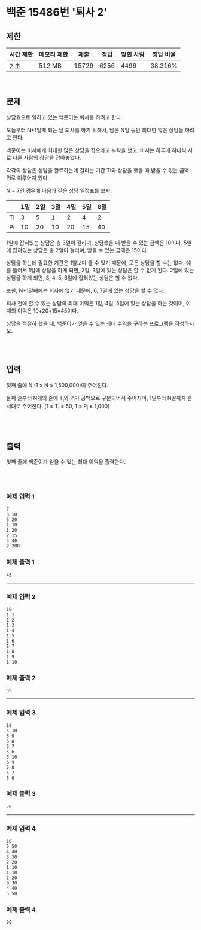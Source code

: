 # 백준 15486번 '퇴사 2'

## 제한
|시간 제한|메모리 제한|제출|정답|맞힌 사람|정답 비율|
|------|------|---|---|----|----|
|2 초|512 MB|15729|6256|4496|38.316%|

<br>

## 문제
상담원으로 일하고 있는 백준이는 퇴사를 하려고 한다.

오늘부터 N+1일째 되는 날 퇴사를 하기 위해서, 남은 N일 동안 최대한 많은 상담을 하려고 한다.

백준이는 비서에게 최대한 많은 상담을 잡으라고 부탁을 했고, 비서는 하루에 하나씩 서로 다른 사람의 상담을 잡아놓았다.

각각의 상담은 상담을 완료하는데 걸리는 기간 Ti와 상담을 했을 때 받을 수 있는 금액 Pi로 이루어져 있다.

N = 7인 경우에 다음과 같은 상담 일정표를 보자.

|  |1일|2일|3일|4일|5일|6일|
|--|---|---|---|---|---|---|
|Ti|3|5|1|2|4|2|
|Pi|10|20|10|20|15|40|200|

1일에 잡혀있는 상담은 총 3일이 걸리며, 상담했을 때 받을 수 있는 금액은 10이다. 5일에 잡혀있는 상담은 총 2일이 걸리며, 받을 수 있는 금액은 15이다.

상담을 하는데 필요한 기간은 1일보다 클 수 있기 때문에, 모든 상담을 할 수는 없다. 예를 들어서 1일에 상담을 하게 되면, 2일, 3일에 있는 상담은 할 수 없게 된다. 2일에 있는 상담을 하게 되면, 3, 4, 5, 6일에 잡혀있는 상담은 할 수 없다.

또한, N+1일째에는 회사에 없기 때문에, 6, 7일에 있는 상담을 할 수 없다.

퇴사 전에 할 수 있는 상담의 최대 이익은 1일, 4일, 5일에 있는 상담을 하는 것이며, 이때의 이익은 10+20+15=45이다.

상담을 적절히 했을 때, 백준이가 얻을 수 있는 최대 수익을 구하는 프로그램을 작성하시오.


<br><br>

## 입력
첫째 줄에 N (1 ≤ N ≤ 1,500,000)이 주어진다.

둘째 줄부터 N개의 줄에 T<sub>i</sub>와 P<sub>i</sub>가 공백으로 구분되어서 주어지며, 1일부터 N일까지 순서대로 주어진다. (1 ≤ T<sub>i</sub> ≤ 50, 1 ≤ P<sub>i</sub> ≤ 1,000)

<br><br>

## 출력
첫째 줄에 백준이가 얻을 수 있는 최대 이익을 출력한다.

<br><br>
### 예제 입력 1
```
7
3 10
5 20
1 10
1 20
2 15
4 40
2 200
```
### 예제 출력 1
```
45
```
<hr>

### 예제 입력 2
```
10
1 1
1 2
1 3
1 4
1 5
1 6
1 7
1 8
1 9
1 10
```
### 예제 출력 2
```
55
```
<hr>

### 예제 입력 3
```
10
5 10
5 9
5 8
5 7
5 6
5 10
5 9
5 8
5 7
5 6
```
### 예제 출력 3
```
20
```
<hr>

### 예제 입력 4
```
10
5 50
4 40
3 30
2 20
1 10
1 10
2 20
3 30
4 40
5 50
```
### 예제 출력 4
```
90
```